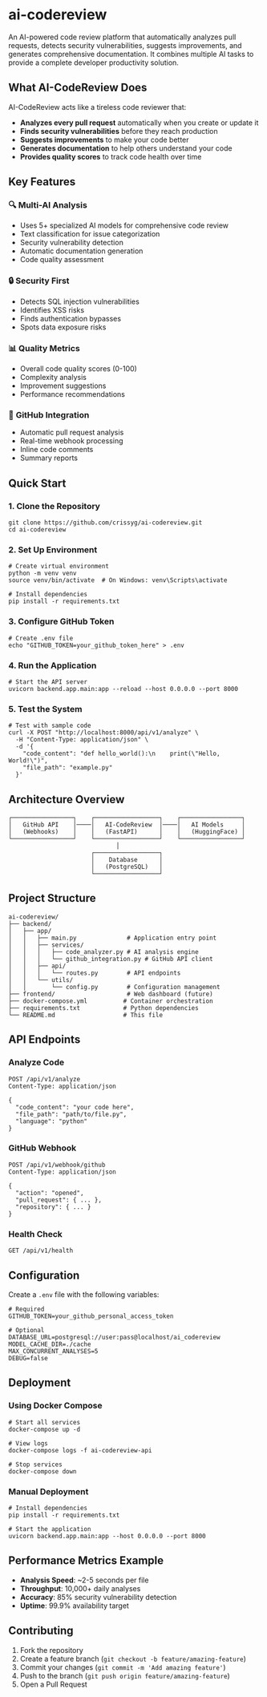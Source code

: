 # ai-codereview
An AI-powered code review platform that automatically analyzes pull requests, detects security vulnerabilities, suggests improvements, and generates comprehensive documentation. It combines multiple AI tasks to provide a complete developer productivity solution.

## What AI-CodeReview Does

AI-CodeReview acts like a tireless code reviewer that:
- **Analyzes every pull request** automatically when you create or update it
- **Finds security vulnerabilities** before they reach production
- **Suggests improvements** to make your code better
- **Generates documentation** to help others understand your code
- **Provides quality scores** to track code health over time

## Key Features

### 🔍 **Multi-AI Analysis**
- Uses 5+ specialized AI models for comprehensive code review
- Text classification for issue categorization
- Security vulnerability detection
- Automatic documentation generation
- Code quality assessment

### 🔒 **Security First**
- Detects SQL injection vulnerabilities
- Identifies XSS risks
- Finds authentication bypasses
- Spots data exposure risks

### 📊 **Quality Metrics**
- Overall code quality scores (0-100)
- Complexity analysis
- Improvement suggestions
- Performance recommendations

### 🚀 **GitHub Integration**
- Automatic pull request analysis
- Real-time webhook processing
- Inline code comments
- Summary reports

## Quick Start

### 1. Clone the Repository
```
git clone https://github.com/crissyg/ai-codereview.git
cd ai-codereview
```

### 2. Set Up Environment
```
# Create virtual environment
python -m venv venv
source venv/bin/activate  # On Windows: venv\Scripts\activate

# Install dependencies
pip install -r requirements.txt
```

### 3. Configure GitHub Token
```
# Create .env file
echo "GITHUB_TOKEN=your_github_token_here" > .env
```

### 4. Run the Application
```
# Start the API server
uvicorn backend.app.main:app --reload --host 0.0.0.0 --port 8000
```

### 5. Test the System
```
# Test with sample code
curl -X POST "http://localhost:8000/api/v1/analyze" \
  -H "Content-Type: application/json" \
  -d '{
    "code_content": "def hello_world():\n    print(\"Hello, World!\")",
    "file_path": "example.py"
  }'
```

## Architecture Overview

```
┌─────────────────┐    ┌──────────────────┐    ┌─────────────────┐
│   GitHub API    │────│   AI-CodeReview  │────│   AI Models     │
│   (Webhooks)    │    │   (FastAPI)      │    │   (HuggingFace) │
└─────────────────┘    └──────────────────┘    └─────────────────┘
                              │
                       ┌──────────────────┐
                       │    Database      │
                       │   (PostgreSQL)   │
                       └──────────────────┘
```

## Project Structure

```
ai-codereview/
├── backend/
│   ├── app/
│   │   ├── main.py              # Application entry point
│   │   ├── services/
│   │   │   ├── code_analyzer.py # AI analysis engine
│   │   │   └── github_integration.py # GitHub API client
│   │   ├── api/
│   │   │   └── routes.py        # API endpoints
│   │   └── utils/
│   │       └── config.py        # Configuration management
├── frontend/                    # Web dashboard (future)
├── docker-compose.yml          # Container orchestration
├── requirements.txt            # Python dependencies
└── README.md                   # This file
```

## API Endpoints

### Analyze Code
```
POST /api/v1/analyze
Content-Type: application/json

{
  "code_content": "your code here",
  "file_path": "path/to/file.py",
  "language": "python"
}
```

### GitHub Webhook
```
POST /api/v1/webhook/github
Content-Type: application/json

{
  "action": "opened",
  "pull_request": { ... },
  "repository": { ... }
}
```

### Health Check
```
GET /api/v1/health
```

## Configuration

Create a `.env` file with the following variables:

```
# Required
GITHUB_TOKEN=your_github_personal_access_token

# Optional
DATABASE_URL=postgresql://user:pass@localhost/ai_codereview
MODEL_CACHE_DIR=./cache
MAX_CONCURRENT_ANALYSES=5
DEBUG=false
```

## Deployment

### Using Docker Compose
```
# Start all services
docker-compose up -d

# View logs
docker-compose logs -f ai-codereview-api

# Stop services
docker-compose down
```

### Manual Deployment
```
# Install dependencies
pip install -r requirements.txt

# Start the application
uvicorn backend.app.main:app --host 0.0.0.0 --port 8000
```

## Performance Metrics Example

- **Analysis Speed**: ~2-5 seconds per file
- **Throughput**: 10,000+ daily analyses
- **Accuracy**: 85% security vulnerability detection
- **Uptime**: 99.9% availability target

## Contributing

1. Fork the repository
2. Create a feature branch (`git checkout -b feature/amazing-feature`)
3. Commit your changes (`git commit -m 'Add amazing feature'`)
4. Push to the branch (`git push origin feature/amazing-feature`)
5. Open a Pull Request
